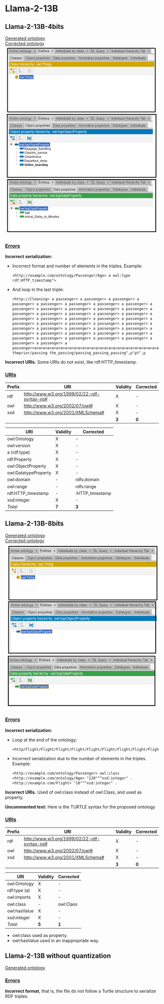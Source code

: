 # Llama-2-13B

## Llama-2-13B-4bits

[Generated ontology](./4bits_ontology.txt)
<br>
[Corrected ontology](./4bits_ontology_corrected.txt)
<br>
![](./4bits_ontology_corrected.png)

### [Errors](./ontology_4bits_notes.txt)

**Incorrect serialization:**
-   Incorrect format and number of elements in the triples. Example:
    ```
    <http://example.com/ontology/Passenger/Age> a owl:type rdf:HTTP_timestamp">
    ```

-   And loop in the last triple:<br>
    ```
    <http://Cleaning> a passenger> a passenger> a passenger> a passenger> a passenger> a passenger> a passenger> a passenger> a passenger> a passenger> a passenger> a passenger> a passenger> a passenger> a passenger> a passenger> a passenger> a passenger> a passenger> a passenger> a passenger> a passenger> a passenger> a passenger> a passenger> a passenger> a passenger> a passenger> a passenger> a passenger> a passenger> a passenger> a passenger> a passenger> a passenger> a passenger> a passenger> a passenger> a passenger> a passenger> a passenger> a passenger> a passenger> a passenger> a passenger> a passenger>a>a>a>a>a>a>a>a>a>a>a>a>a>a>a>a>a>a>a>a>a>a>a>a>a>a>a>a>a>a>a>a>a>a>a>a>a>a>a>a>a>a>a>a>a>a>a>a>a>a>a>a>a>a>a>a>a>a>a>a>a>a>a>a>a>a>a>a>a>a>a>a>a>a>a>a>a>a>a>a>a>a>a>a>a>a>a>a/pass/passing theprior/passing the_passing/passing_passing_passing",p"pt",p
    ```

**Incorrect URIs.** Some URIs do not exist, like rdf:HTTP_timestamp.


### [URIs](./ontology_4bits_URIs.xlsx)

| Prefix | URI                                           | Validity | Corrected |
|--------|-----------------------------------------------|----------|-----------|
| rdf    | http://www.w3.org/1999/02/22-rdf-syntax-ns#   | X        | -         |
| owl    | http://www.w3.org/2002/07/owl#                | X        | -         |
| xsd    | http://www.w3.org/2001/XMLSchema#             | X        | -         |
|        |                                               | **3**    | **0**     |


| URI                 | Validity | Corrected      |
|---------------------|----------|----------------|
| owl:Ontology        | X        | -              |
| owl:version         | X        | -              |
| a (rdf:type)        | X        | -              |
| rdf:Property        | X        | -              |
| owl:ObjectProperty  | X        | -              |
| owl:DatatypeProperty| X        | -              |
| owl:domain          | -        | rdfs:domain    |
| owl:range           | -        | rdfs:range     |
| rdf:HTTP_timestamp  | -        | :HTTP_timestamp|
| xsd:integer         | X        | -              |
| *Total*             | **7**    | **3**          |


## Llama-2-13B-8bits

[Generated ontology](./8bits_ontology.txt)
<br>
[Corrected ontology](./8bits_ontology_corrected.txt)
<br>
![](./8bits_ontology_corrected.png)


### [Errors](./ontology_8bits_notes.txt)

**Incorrect serialization:**
-   Loop at the end of the ontology:
    ```
    <http/Flight/Flight/Flight/Flight/Flight/Flight/Flight/Flight/Flight/Flight/Flight/Flight/Flight/Flight/Flight/Flight/Flight/Flight/Flight/Flight/Flight/Flight/Flight/Flight/Flight/Flight/Flight/Flight/Flight/Flight/Flight/Flight/Flight/Flight/Flight/Flight/Flight/Flight
    ```

-   Incorrect serialization due to the number of elements in the triples. Example:
    ```
    <http://example.com/ontology/Passenger> owl:class <http://example.com/ontology/Age> "120"^^xsd:integer" .
    <http://example.com/Flight> "10"^^xsd:integer" .
    ```

**Incorrect URIs.** Used of owl:class instead of owl:Class, and used as property.

**Uncommented text:** Here is the TURTLE syntax for the proposed ontology


### [URIs](./ontology_8bits_URIs.xlsx)

| Prefix | URI                                           | Validity | Corrected |
|--------|-----------------------------------------------|----------|-----------|
| rdf    | http://www.w3.org/1999/02/22-rdf-syntax-ns#   | X        | -         |
| owl    | http://www.w3.org/2002/07/owl#                | X        | -         |
| xsd    | http://www.w3.org/2001/XMLSchema#             | X        | -         |
|        |                                               | **3**    | **0**     |

| URI           | Validity | Corrected   |
|---------------|----------|-------------|
| owl:Ontology  | X        | -           |
| rdf:type (a)  | X        | -           |
| owl:imports   | X        | -           |
| owl:class     | -        | owl:Class   |
| owl:hasValue  | X        | -           |
| xsd:integer   | X        | -           |
| *Total*       | **5**    | **1**       |

-   owl:class used as property.
-   owl:hasValue used in an inappropriate way.


## Llama-2-13B without quantization

[Generated ontology](./all_ontology.txt)

### [Errors](./ontology_all_notes.txt)

**Incorrect format**, that is, the file do not follow a Turtle structure to serialize RDF triples.